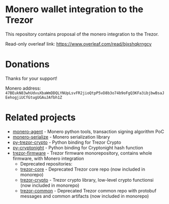 # Monero wallet integration to the Trezor

This repository contains proposal of the monero integration to the Trezor.

Read-only overleaf link:
https://www.overleaf.com/read/bjxshqkrngcy

# Donations
Thanks for your support!

Monero address:
`47BEukN83whUdvuXbaWmDDQLYNUpLsvFR2jioQtpP5vD8b3o74b9oFgQ3KFa3ibjbwBsaJEehogjiUCfGtugUGAuJAfbh1Z`

# Related projects

- [monero-agent] - Monero python tools, transaction signing algorithm PoC
- [monero-serialize] - Monero serialization library
- [py-trezor-crypto] - Python binding for Trezor Crypto
- [py-cryptonight] - Python binding for Cryptonight hash function
- [trezor-firmware] - Trezor firmware monorepository, contains whole firmware, with Monero integration
  - Deprecated repositories:
  - [trezor-core] - Deprecated Trezor core repo (now included in monorepo)
  - [trezor-crypto] - Trezor crypto library, low-level crypto functionsi (now included in monorepo)
  - [trezor-common] - Deprecated Trezor common repo with protobuf messages and common artifacts (now included in monorepo)

[trezor-firmware]: https://github.com/ph4r05/trezor-firmware
[trezor-core]: https://github.com/ph4r05/trezor-core
[trezor-crypto]: https://github.com/ph4r05/trezor-crypto
[trezor-common]: https://github.com/ph4r05/trezor-common
[libsodium]: https://github.com/jedisct1/libsodium
[py-trezor-crypto]: https://github.com/ph4r05/py-trezor-crypto
[py-cryptonight]: https://github.com/ph4r05/py-cryptonight
[monero-serialize]: https://github.com/ph4r05/monero-serialize
[monero-agent]: https://github.com/ph4r05/monero-agent

